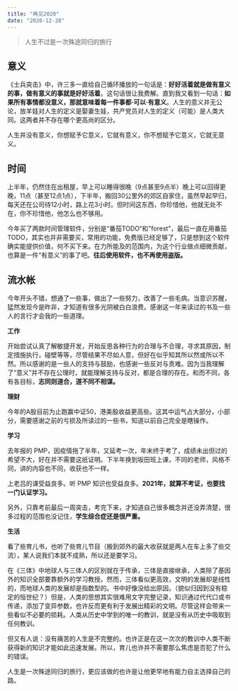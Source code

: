 ```yaml
---
title: "再见2020"
date: "2020-12-28"
---
```


> 人生不过是一次殊途同归的旅行

## 意义

《士兵突击》中，许三多一直给自己循环播放的一句话是：**好好活着就是做有意义的事，做有意义的事就是好好活着**。这句话很让我费解。直到我又看到一句话：**如果所有事情都没意义，那就意味着每一件事都·可以·有意义**。人生的意义并无公论，放羊娃对人生的定义是娶妻生娃，共产党员对人生的定义（可能）是人类大同。这两者并不存在哪个更高尚的区分。

人生并没有意义，你想赋予它意义，它就有意义，你不想赋予它意义，它就无意义。

## 时间

上半年，仍然住在出租屋，早上可以睡得很晚（9点甚至9点半）晚上可以回得更晚，11点（甚至12点1点），下半年，搬回30公里外的郊区自家住，虽然早起早归，每天还在公司待12小时，路上花3小时。但时间这东西，你珍惜他，他就无处不在，你不珍惜他，他怎么也不够用。

今年买了两款时间管理软件，分别是“番茄TODO“和"forest"，最后一直在用番茄TODO，其实也并非需要买，常用的功能，免费版已经足够了，只是想到这个软件确实能提供价值，何不买下来。在力所能及的范围内，为这个行业做点细微贡献，也算是一件“有意义”的事了吧。**往后使用软件，也不再使用盗版。**

## 流水帐

今年开头不错，想通了一些事，做出了一些努力，改善了一些毛病。当意识苏醒，猛然发现今是昨非，才知道有很多光阴被白白浪费。感谢这一年来读过的书及一些人的言行才会我的一些道理。

**工作**

开始尝试认真了解敏捷开发，开始反思各种行为的合理与不合理，寻求其原因，制定措施执行，碰壁等等，尽管结果不尽如人意，但好在似乎知其所以然或所以不然。所以感谢的是一些人的支持与鼓励，也感谢一些反对与责难。因为当我理解了“意义”并不存在公理时，就能理解支持与反对，都是合理的存在。和而不同，各有各目标，**志同则道合，道不同不相谋。**

**理财**

今年的A股目前为止跑赢中证50，港美股收益更高些。这其中运气占大部分，小部分，需要感谢之前的亏损及所读过的一些书，知道以前自己完全是瞎操作。

**学习**

去年报的 PMP，因疫情拖了半年，又延考一次，年末终于考了，成绩未出但过的希望不大，好在并不需要这纸证明。下半年换到坂田班上课，不同的老师，风格不同，讲的内容也不同，收获也不一样。

上老吕的课受益良多。听 PMP 知识也受益良多。**2021年，就算不考证，也要找一门认证学习。**

另外，只靠考前最后一周突击，考完下来，才知道自己很多概念并还没弄清楚，很多过程的范围也没记住，**学生综合症还是很严重。**

**生活**

看了些育儿书，也听了些育儿节目（搬到郊外的最大收获就是两人在车上多了些交流），某人说我们本就不成熟，所以还是要学习。

在《三体》中地球人与三体人的区别就在于传承，三体是直接继承，人类除了基因外的知识全部要靠额外的学习教授。然而，三体看似更高效，文明的发展却是线性的，而地球人类的发展却是指数型的。书中好像没给出原因，（貌似归因到没有稳定的恒世纪？）但是，人类的思想其实很难用文字完整记录，知识通过代代口或书传递，添加了变异参数，也许反而更有利于发展出精彩的文明。尽管这样会带来一些看似不必要的损耗。人类从历史中学到的唯一的教训，就是没有从历史中吸取到任何教训。

但又有人说：没有痛苦的人生是不完整的。也许正是在这一次次的教训中人类不断获得新的知识才能如此迅速发展。所以，育儿也许并不需要那么焦虑是否犯了什么的错误。

人生是一次殊途同归的旅行，更应该做的也许是让他更早地有能力自主选择自己的路。

